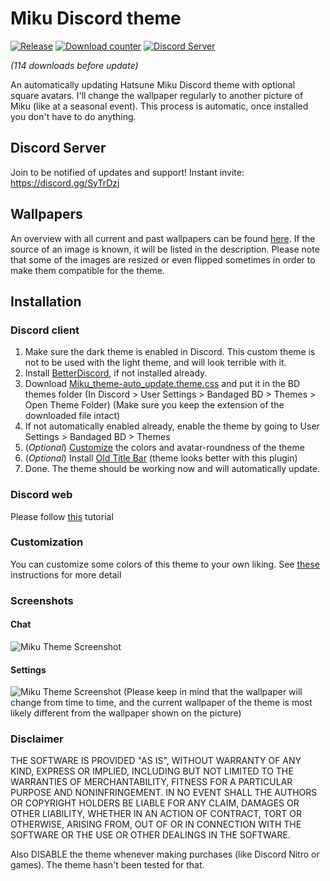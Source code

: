 # Miku Discord theme
[![Release](https://img.shields.io/github/release/MythikAngel/miku-discord-theme.svg?style=flat-square)](https://github.com/MythikAngel/miku-discord-theme/releases/latest)
[![Download counter](https://img.shields.io/github/downloads/MythikAngel/miku-discord-theme/total.svg?style=flat-square)](https://www.somsubhra.com/github-release-stats/?username=mythikangel&repository=miku-discord-theme)
[![Discord Server](https://img.shields.io/discord/423787339018534912.svg?style=flat-square)](https://discord.gg/SyTrDzj)

_(114 downloads before update)_

An automatically updating Hatsune Miku Discord theme with optional square avatars. I'll change the wallpaper regularly to another picture of Miku (like at a seasonal event). This process is automatic, once installed you don't have to do anything.

## Discord Server
Join to be notified of updates and support!
Instant invite: https://discord.gg/SyTrDzj

## Wallpapers
An overview with all current and past wallpapers can be found [here](https://github.com/MythikAngel/miku-discord-theme/wiki/Image-History). If the source of an image is known, it will be listed in the description. Please note that some of the images are resized or even flipped sometimes in order to make them compatible for the theme.

## Installation
### Discord client
1. Make sure the dark theme is enabled in Discord. This custom theme is not to be used with the light theme, and will look terrible with it.
2. Install [BetterDiscord](https://github.com/rauenzi/BetterDiscordApp#installation), if not installed already.
3. Download [Miku_theme-auto_update.theme.css](https://github.com/MythikAngel/miku-discord-theme/releases/latest) and put it in the BD themes folder (In Discord > User Settings > Bandaged BD > Themes > Open Theme Folder) (Make sure you keep the extension of the downloaded file intact)
4. If not automatically enabled already, enable the theme by going to User Settings > Bandaged BD > Themes
5. (_Optional_) [Customize](https://github.com/MythikAngel/miku-discord-theme/wiki/Customizing-theme) the colors and avatar-roundness of the theme
6. (_Optional_) Install [Old Title Bar](https://github.com/mwittrien/BetterDiscordAddons/tree/master/Plugins/OldTitleBar) (theme looks better with this plugin)
7. Done. The theme should be working now and will automatically update.

### Discord web
Please follow [this](https://github.com/MythikAngel/miku-discord-theme/wiki/Installing-the-theme-on-Discord-web) tutorial

### Customization
You can customize some colors of this theme to your own liking. See [these](https://github.com/MythikAngel/miku-discord-theme/wiki/Customizing-theme) instructions for more detail

### Screenshots
#### Chat
![Miku Theme Screenshot](https://i.imgur.com/hbAbbqm.png)
#### Settings
![Miku Theme Screenshot](https://i.imgur.com/Ntz0jn0.png)
(Please keep in mind that the wallpaper will change from time to time, and the current wallpaper of the theme is most likely different from the wallpaper shown on the picture)

### Disclaimer
THE SOFTWARE IS PROVIDED "AS IS", WITHOUT WARRANTY OF ANY KIND, EXPRESS OR IMPLIED, INCLUDING BUT NOT LIMITED TO THE WARRANTIES OF MERCHANTABILITY, FITNESS FOR A PARTICULAR PURPOSE AND NONINFRINGEMENT. IN NO EVENT SHALL THE AUTHORS OR COPYRIGHT HOLDERS BE LIABLE FOR ANY CLAIM, DAMAGES OR OTHER LIABILITY, WHETHER IN AN ACTION OF CONTRACT, TORT OR OTHERWISE, ARISING FROM, OUT OF OR IN CONNECTION WITH THE SOFTWARE OR THE USE OR OTHER DEALINGS IN THE SOFTWARE.

Also DISABLE the theme whenever making purchases (like Discord Nitro or games). The theme hasn't been tested for that.
